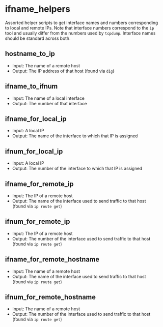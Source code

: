 # ifname_helpers
Assorted helper scripts to get interface names and numbers corresponding to local and remote IPs.  Note that interface numbers correspond to the `ip` tool and usually differ from the numbers used by `tcpdump`.  Interface names should be standard across both.

## hostname_to_ip
- Input: The name of a remote host
- Output: The IP address of that host (found via `dig`)

## ifname_to_ifnum
- Input: The name of a local interface
- Output: The number of that interface

## ifname_for_local_ip
- Input: A local IP
- Output: The name of the interface to which that IP is assigned

## ifnum_for_local_ip
- Input: A local IP
- Output: The number of the interface to which that IP is assigned

## ifname_for_remote_ip
- Input: The IP of a remote host
- Output: The name of the interface used to send traffic to that host (found via `ip route get`)

## ifnum_for_remote_ip
- Input: The IP of a remote host
- Output: The number of the interface used to send traffic to that host (found via `ip route get`)

## ifname_for_remote_hostname
- Input: The name of a remote host
- Output: The name of the interface used to send traffic to that host (found via `ip route get`)

## ifnum_for_remote_hostname
- Input: The name of a remote host
- Output: The number of the interface used to send traffic to that host (found via `ip route get`)
